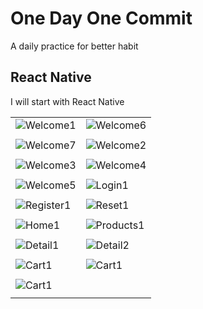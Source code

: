 # One Day One Commit

A daily practice for better habit

## React Native

I will start with React Native

|  |  |
| ----------- | ----------- |
| ![Welcome1](/react-native/assets/screenshots/welcome.png) | ![Welcome6](/react-native/assets/screenshots/welcome6.png) |
|  |  |
| ![Welcome7](/react-native/assets/screenshots/welcome7.png) | ![Welcome2](/react-native/assets/screenshots/welcome2.png) |
|  |  |
| ![Welcome3](/react-native/assets/screenshots/welcome3.png) | ![Welcome4](/react-native/assets/screenshots/welcome4.png) |
|  |  |
| ![Welcome5](/react-native/assets/screenshots/welcome5.png) | ![Login1](/react-native/assets/screenshots/login.png) |
|  |  |
| ![Register1](/react-native/assets/screenshots/register.png) | ![Reset1](/react-native/assets/screenshots/reset.png) |
|  |  |
| ![Home1](/react-native/assets/screenshots/home.png) | ![Products1](/react-native/assets/screenshots/products.png) |
|  |  |
| ![Detail1](/react-native/assets/screenshots/detail.png) | ![Detail2](/react-native/assets/screenshots/detail2.png) |
|  |  |
| ![Cart1](/react-native/assets/screenshots/cart.png) | ![Cart1](/react-native/assets/screenshots/cart2.png) |
|  |  |
| ![Cart1](/react-native/assets/screenshots/confirmation.png) |  |
|  |  |



